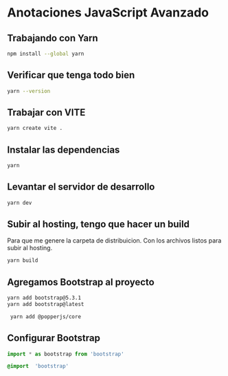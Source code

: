 # Anotaciones JavaScript Avanzado

## Trabajando con Yarn

```sh
npm install --global yarn
```

## Verificar que tenga todo bien

```sh
yarn --version
```

## Trabajar con VITE

```sh
yarn create vite .
```

## Instalar las dependencias

```sh
yarn
```

## Levantar el servidor de desarrollo

```sh
yarn dev
```

## Subir al hosting, tengo que hacer un build
Para que me genere la carpeta de distribuicion. Con los archivos listos para subir al hosting.

```sh
yarn build
```

## Agregamos Bootstrap al proyecto

```sh
yarn add bootstrap@5.3.1
yarn add bootstrap@latest
```
```sh
 yarn add @popperjs/core
```
## Configurar Bootstrap

```main.js
import * as bootstrap from 'bootstrap'
```

```style.css
@import  'bootstrap'
```